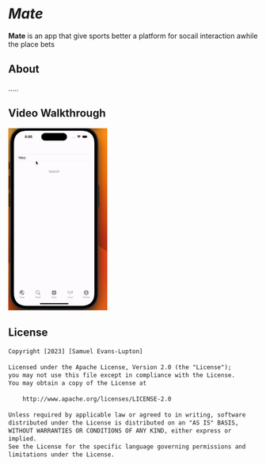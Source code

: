 # *Mate*

**Mate** is an app that give sports better a platform for socail interaction awhile the place bets

## About

.....

## Video Walkthrough

<img src="Kapture 2023-05-29 at 20.05.12.gif" width=200><br>

## License

    Copyright [2023] [Samuel Evans-Lupton]

    Licensed under the Apache License, Version 2.0 (the "License");
    you may not use this file except in compliance with the License.
    You may obtain a copy of the License at

        http://www.apache.org/licenses/LICENSE-2.0

    Unless required by applicable law or agreed to in writing, software
    distributed under the License is distributed on an "AS IS" BASIS,
    WITHOUT WARRANTIES OR CONDITIONS OF ANY KIND, either express or implied.
    See the License for the specific language governing permissions and
    limitations under the License.
